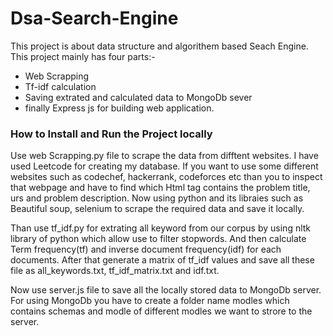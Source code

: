 
# Dsa-Search-Engine

This project is about data structure and algorithem based Seach Engine. This project mainly has four parts:-

* Web Scrapping
* Tf-idf calculation
* Saving extrated and calculated data to MongoDb sever
* finally Express js for building web application. 

### How to Install and Run the Project locally 
Use web Scrapping.py file to scrape the data from difftent websites. I have used Leetcode for creating my database. If you want to use some different websites such as codechef, hackerrank, codeforces etc than you to inspect that webpage and have to find which Html tag contains the problem title, urs and problem description. Now using python and its libraies such as Beautiful soup, selenium to scrape the required data and save it locally.

Than use tf_idf.py for extrating all keyword from our corpus by using nltk library of python which allow use to filter stopwords. And then calculate Term frequency(tf) and inverse document frequency(idf) for each documents. After that generate a matrix of tf_idf values and save all these file as all_keywords.txt, tf_idf_matrix.txt and idf.txt. 

Now use server.js file to save all the locally stored data to MongoDb server. For using MongoDb you have to create a folder name modles which contains schemas and modle of different modles we want to strore to the server.


